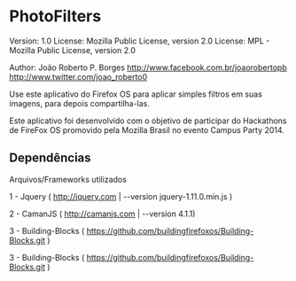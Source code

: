 PhotoFilters  
===============
Version: 1.0
License: Mozilla Public License, version 2.0
License: MPL - Mozilla Public License, version 2.0

Author: João Roberto P. Borges
		http://www.facebook.com.br/joaorobertopb
		http://www.twitter.com/joao_roberto0


Use este aplicativo do Firefox OS para aplicar simples filtros em suas imagens, para depois compartilha-las.


Este aplicativo foi desenvolvido com o objetivo de participar do Hackathons de FireFox OS 
promovido pela Mozilla Brasil no evento Campus Party 2014.


Dependências
----------
Arquivos/Frameworks utilizados

1 - Jquery ( http://jquery.com   | --version jquery-1.11.0.min.js ) 

2 - CamanJS ( http://camanjs.com | --version 4.1.1)

3 - Building-Blocks ( https://github.com/buildingfirefoxos/Building-Blocks.git )



3 - Building-Blocks ( https://github.com/buildingfirefoxos/Building-Blocks.git ) 